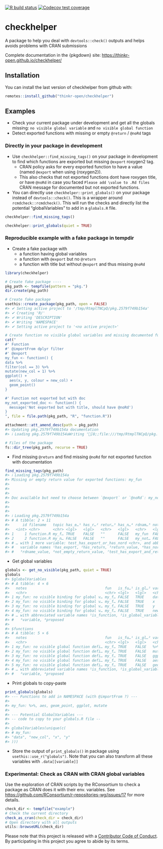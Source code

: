 
<!-- README.md is generated from README.Rmd. Please edit that file -->
<!-- badges: start -->

[![R build
status](https://github.com/ThinkR-open/checkhelper/workflows/R-CMD-check/badge.svg)](https://github.com/ThinkR-open/checkhelper/actions)
[![Codecov test
coverage](https://codecov.io/gh/ThinkR-open/checkhelper/branch/master/graph/badge.svg)](https://codecov.io/gh/ThinkR-open/checkhelper?branch=master)
<!-- badges: end -->

# checkhelper

A package to help you deal with `devtools::check()` outputs and helps
avoids problems with CRAN submissions

Complete documentation in the {pkgdown} site:
<https://thinkr-open.github.io/checkhelper/>

## Installation

You can install the last version of checkhelper from github with:

``` r
remotes::install_github("thinkr-open/checkhelper")
```

## Examples

-   Check your current package under development and get all the globals
    missing: `no visible global variable` and
    `no visible global function`
-   Detect exported functions with missing or empty `@return` / `@noRd`
    tags

### Directly in your package in development

-   Use `checkhelper::find_missing_tags()` on your package in
    development to find which functions are exported but missing
    `@export` roxygen2 tag.
    -   CRAN policy asks for every exported function to have a value
        (named `@export` when using {roxygen2}).
    -   This also checks that not exported functions dont have roxygen
        title, or have `@noRd` in case you faced
        `Please add \value to .Rd files` CRAN message for documented but
        not exported functions.
-   You can directly use `checkhelper::print_globals()` on your package
    instead of `devtools::check()`. This is a wrapper around
    `rcmdcheck::rcmdcheck()`. This will run the checks and directly list
    the potential “globalVariables” to add in a `globals.R` file.

``` r
checkhelper::find_missing_tags()

checkhelper::print_globals(quiet = TRUE)
```

### Reproducible example with a fake package in tempdir

-   Create a fake package with
    -   a function having global variables
    -   a function with `@export` but no `@return`
    -   a function with title but without `@export` and thus missing
        `@noRd`

``` r
library(checkhelper)

# Create fake package ----
pkg_path <- tempfile(pattern = "pkg.")
dir.create(pkg_path)

# Create fake package
usethis::create_package(pkg_path, open = FALSE)
#> ✔ Setting active project to '/tmp/RtmplTNCpQ/pkg.2579f749b154a'
#> ✔ Creating 'R/'
#> ✔ Writing 'DESCRIPTION'
#> ✔ Writing 'NAMESPACE'
#> ✔ Setting active project to '<no active project>'

# Create function no visible global variables and missing documented functions
cat("
#' Function
#' @importFrom dplyr filter
#' @export
my_fun <- function() {
data %>%
filter(col == 3) %>%
mutate(new_col = 1) %>%
ggplot() +
  aes(x, y, colour = new_col) +
  geom_point()
}

#' Function not exported but with doc
my_not_exported_doc <- function() {
  message('Not exported but with title, should have @noRd')
}
", file = file.path(pkg_path, "R", "function.R"))

attachment::att_amend_desc(path = pkg_path)
#> Updating pkg.2579f749b154a documentation
#> ℹ Loading pkg.2579f749b154aWriting ']8;;file:///tmp/RtmplTNCpQ/pkg.2579f749b154a/NAMESPACENAMESPACE]8;;'Writing ']8;;file:///tmp/RtmplTNCpQ/pkg.2579f749b154a/NAMESPACENAMESPACE]8;;'Writing ']8;;ide:run:pkgload::dev_help('my_fun')my_fun.Rd]8;;'Writing ']8;;ide:run:pkgload::dev_help('my_not_exported_doc')my_not_exported_doc.Rd]8;;'ℹ Loading pkg.2579f749b154a[+] 1 package(s) added: dplyr.

# Files of the package
fs::dir_tree(pkg_path, recurse = TRUE)
```

-   Find missing `@return` and find missing `@noRd` for not exported
    function with documentation

``` r
find_missing_tags(pkg_path)
#> ℹ Loading pkg.2579f749b154a
#> Missing or empty return value for exported functions: my_fun
#> 
#> 
#> 
#> Doc available but need to choose between `@export` or `@noRd`: my_not_exported_doc
#> 
#> 
#> 
#> ℹ Loading pkg.2579f749b154a
#> # A tibble: 2 × 11
#>      id filename   topic has_e…¹ has_r…² retur…³ has_n…⁴ rdnam…⁵ not_e…⁶ test_…⁷
#>   <int> <chr>      <chr> <lgl>   <lgl>   <chr>   <lgl>   <chr>   <lgl>   <chr>  
#> 1     1 function.R my_f… TRUE    FALSE   ""      FALSE   my_fun  FALSE   not_ok 
#> 2     2 function.R my_n… FALSE   FALSE   ""      FALSE   my_not… FALSE   ok     
#> # … with 1 more variable: test_has_export_or_has_nord <chr>, and abbreviated
#> #   variable names ¹​has_export, ²​has_return, ³​return_value, ⁴​has_nord,
#> #   ⁵​rdname_value, ⁶​not_empty_return_value, ⁷​test_has_export_and_return
```

-   Get global variables

``` r
globals <- get_no_visible(pkg_path, quiet = TRUE)
globals
#> $globalVariables
#> # A tibble: 4 × 6
#>   notes                                    fun   is_fu…¹ is_gl…² varia…³ propo…⁴
#>   <chr>                                    <chr> <lgl>   <lgl>   <chr>   <chr>  
#> 1 my_fun: no visible binding for global v… my_f… FALSE   TRUE    data    " impo…
#> 2 my_fun: no visible binding for global v… my_f… FALSE   TRUE    x        <NA>  
#> 3 my_fun: no visible binding for global v… my_f… FALSE   TRUE    y        <NA>  
#> 4 my_fun: no visible binding for global v… my_f… FALSE   TRUE    new_col  <NA>  
#> # … with abbreviated variable names ¹​is_function, ²​is_global_variable,
#> #   ³​variable, ⁴​proposed
#> 
#> $functions
#> # A tibble: 5 × 6
#>   notes                                    fun   is_fu…¹ is_gl…² varia…³ propo…⁴
#>   <chr>                                    <chr> <lgl>   <lgl>   <chr>   <chr>  
#> 1 my_fun: no visible global function defi… my_f… TRUE    FALSE   %>%     <NA>   
#> 2 my_fun: no visible global function defi… my_f… TRUE    FALSE   mutate  <NA>   
#> 3 my_fun: no visible global function defi… my_f… TRUE    FALSE   ggplot  <NA>   
#> 4 my_fun: no visible global function defi… my_f… TRUE    FALSE   aes     <NA>   
#> 5 my_fun: no visible global function defi… my_f… TRUE    FALSE   geom_p… <NA>   
#> # … with abbreviated variable names ¹​is_function, ²​is_global_variable,
#> #   ³​variable, ⁴​proposed
```

-   Print globals to copy-paste

``` r
print_globals(globals)
#> --- Functions to add in NAMESPACE (with @importFrom ?) ---
#> 
#> my_fun: %>%, aes, geom_point, ggplot, mutate
#> 
#> --- Potential GlobalVariables ---
#> -- code to copy to your globals.R file --
#> 
#> globalVariables(unique(c(
#> # my_fun: 
#> "data", "new_col", "x", "y"
#> )))
```

-   Store the output of `print_globals()` in package using
    `usethis::use_r("globals")`. Note that you can also transform all
    these variables with `.data[[variable]]`

### Experimental: Check as CRAN with CRAN global variables

Use the exploration of CRAN scripts by the RConsortium to check a
package as CRAN does it with their env. variables. See
<https://github.com/RConsortium/r-repositories-wg/issues/17> for more
details.

``` r
check_dir <- tempfile("example")
# Check the current directory
check_as_cran(check_dir = check_dir)
# Open directory with all outputs
utils::browseURL(check_dir)
```

Please note that this project is released with a [Contributor Code of
Conduct](CODE_OF_CONDUCT.md). By participating in this project you agree
to abide by its terms.
